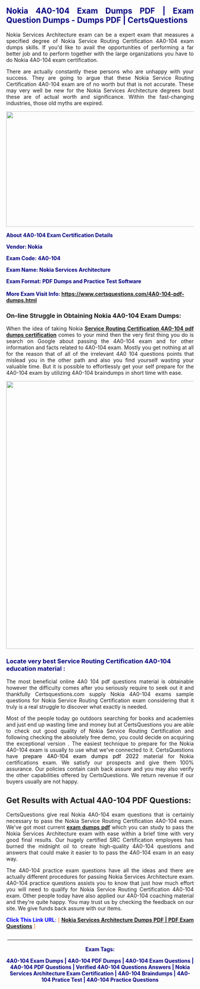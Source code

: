 <h2 style="text-align: justify;"><span style="color: #000080;">Nokia 4A0-104 Exam Dumps PDF | Exam Question Dumps - Dumps PDF | CertsQuestions</span></h2>
<p style="text-align: justify;">Nokia Services Architecture exam can be a expert exam that measures a specified degree of Nokia Service Routing Certification 4A0-104 exam dumps skills. If you'd like to avail the opportunities of performing a far better job and to perform together with the large organizations you have to do Nokia 4A0-104 exam certification.</p>
<p style="text-align: justify;">There are actually constantly these persons who are unhappy with your success. They are going to argue that these Nokia Service Routing Certification 4A0-104 exam are of no worth but that is not accurate. These may very well be new for the Nokia Services Architecture degrees bust these are of actual worth and significance. Within the fast-changing industries, those old myths are expired.</p>
<p><img style="display: block; margin-left: auto; margin-right: auto;" src="https://i.imgur.com/eaP4ae9.png" width="840" height="310" /></p>
<p><span style="color: #000080;"><strong>About 4A0-104 Exam Certification Details</strong></span></p>
<p><span style="color: #000080;"><strong>Vendor: Nokia<br /></strong></span></p>
<p><span style="color: #000080;"><strong>Exam Code: 4A0-104</strong></span></p>
<p><span style="color: #000080;"><strong>Exam Name: Nokia Services Architecture</strong></span></p>
<p><span style="color: #000080;"><strong>Exam Format: PDF Dumps and Practice Test Software<br /><br />More Exam Visit Info: <span style="color: #ff6600;"><a href="https://www.certsquestions.com/4A0-104-pdf-dumps.html">https://www.certsquestions.com/4A0-104-pdf-dumps.html</a></span></strong></span></p>
<h3>On-line Struggle in Obtaining Nokia 4A0-104 Exam Dumps:</h3>
<p style="text-align: justify;">When the idea of taking Nokia <a href="https://www.certsquestions.com/4A0-104-pdf-dumps.html"><strong>Service Routing Certification 4A0-104 pdf dumps certification</strong></a> comes to your mind then the very first thing you do is search on Google about passing the 4A0-104 exam and for other information and facts related to 4A0-104 exam. Mostly you get nothing at all for the reason that of all of the irrelevant 4A0 104 questions points that mislead you in the other path and also you find yourself wasting your valuable time. But it is possible to effortlessly get your self prepare for the 4A0-104 exam by utilizing 4A0-104 braindumps in short time with ease.</p>
<p><a href="https://www.certsquestions.com/4A0-104-pdf-dumps.html"><img style="display: block; margin-left: auto; margin-right: auto;" src="https://i.imgur.com/pxhoKQ2.png" width="720" /></a></p>
<h3><span style="color: #000080;">Locate very best Service Routing Certification 4A0-104 education material :</span></h3>
<p style="text-align: justify;">The most beneficial online 4A0 104 pdf questions material is obtainable however the difficulty comes after you seriously require to seek out it and thankfully Certsquestions.com supply Nokia 4A0-104 exams sample questions for Nokia Service Routing Certification exam considering that it truly is a real struggle to discover what exactly is needed.</p>
<p style="text-align: justify;">Most of the people today go outdoors searching for books and academies and just end up wasting time and money but at CertsQuestions you are able to check out good quality of Nokia Service Routing Certification and following checking the absolutely free demo, you could decide on acquiring the exceptional version . The easiest technique to prepare for the Nokia 4A0-104 exam is usually to use what we've connected to it. CertsQuestions have <span style="color: #000000;">prepare 4A0-104 exam dumps pdf 2022</span> material for Nokia certifications exam. We satisfy our prospects and give them 100% assurance. Our policies contain cash back assure and you may also verify the other capabilities offered by CertsQuestions. We return revenue if our buyers usually are not happy.</p>
<h2>Get Results with Actual 4A0-104 PDF Questions:</h2>
<p style="text-align: justify;">CertsQuestions give real Nokia 4A0-104 exam questions that is certainly necessary to pass the Nokia Service Routing Certification 4A0-104 exam. We've got most current<strong>&nbsp;<a href="https://www.certsquestions.com/">exam dumps pdf</a></strong>&nbsp;which you can study to pass the Nokia Services Architecture exam with ease within a brief time with very good final results. Our hugely certified SRC Certification employees has burned the midnight oil to create high-quality 4A0-104 questions and answers that could make it easier to to pass the 4A0-104 exam in an easy way.</p>
<p style="text-align: justify;">The 4A0-104 practice exam questions have all the ideas and there are actually different procedures for passing Nokia Services Architecture exam. 4A0-104 practice questions assists you to know that just how much effort you will need to qualify for Nokia Service Routing Certification 4A0-104 exam. Other people today have also applied our 4A0-104 coaching material and they're quite happy. You may trust us by checking the feedback on our site. We give funds back assure with our items.</p>
<p style="text-align: justify;"><span style="color: #0000ff;"><strong>Click This Link URL</strong>:</span> <span style="color: #ff6600;">[ <strong><a href="https://www.certsquestions.com/src-certification-certification.html">Nokia Services Architecture Dumps PDF | PDF Exam Questions</a></strong> ]</span></p>
<p style="text-align: center;">______________________________________________________________________________</p>
<p style="text-align: center;"><span style="color: #000080;"><strong>Exam Tags:</strong></span></p>
<p style="text-align: center;"><span style="color: #000080;"><strong>4A0-104 Exam Dumps | 4A0-104 PDF Dumps | 4A0-104 Exam Questions | 4A0-104 PDF Questions | Verified 4A0-104 Questions Answers | Nokia Services Architecture Exam Certification | 4A0-104 Braindumps | 4A0-104 Pratice Test | 4A0-104 Practice Questions</strong></span></p>
